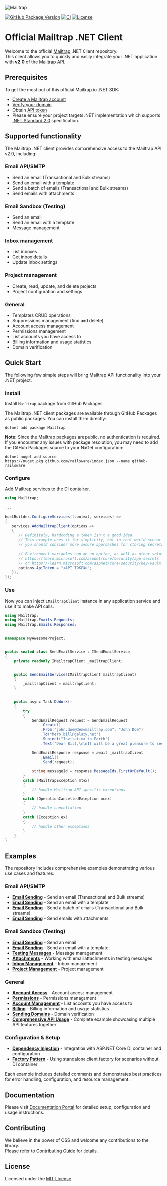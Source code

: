 ![Mailtrap](assets/img/mailtrap-logo.svg)

[![GitHub Package Version](https://img.shields.io/github/v/release/railsware/mailtrap-dotnet?label=GitHub%20Packages)](https://github.com/orgs/railsware/packages/nuget/package/Mailtrap)
[![CI](https://github.com/railsware/mailtrap-dotnet/actions/workflows/build.yml/badge.svg?branch=main)](https://github.com/railsware/mailtrap-dotnet/actions/workflows/build.yml)
[![License](https://img.shields.io/badge/License-MIT-blue.svg)](https://github.com/railsware/mailtrap-dotnet/blob/main/LICENSE.md)

# Official Mailtrap .NET Client
Welcome to the official [Mailtrap](https://mailtrap.io/) .NET Client repository.  
This client allows you to quickly and easily integrate your .NET application with **v2.0** of the [Mailtrap API](https://api-docs.mailtrap.io/docs/mailtrap-api-docs/5tjdeg9545058-mailtrap-api).


## Prerequisites

To get the most out of this official Mailtrap.io .NET SDK:
- [Create a Mailtrap account](https://mailtrap.io/signup)
- [Verify your domain](https://mailtrap.io/sending/domains)
- Obtain [API token](https://mailtrap.io/api-tokens)
- Please ensure your project targets .NET implementation which supports [.NET Standard 2.0](https://dotnet.microsoft.com/platform/dotnet-standard#versions) specification.

## Supported functionality

The Mailtrap .NET client provides comprehensive access to the Mailtrap API v2.0, including:

### Email API/SMTP
- Send an email (Transactional and Bulk streams)
- Send an email with a template
- Send a batch of emails (Transactional and Bulk streams)
- Send emails with attachments

### Email Sandbox (Testing)
- Send an email
- Send an email with a template
- Message management

### Inbox management
- List inboxes
- Get inbox details
- Update inbox settings

### Project management
- Create, read, update, and delete projects
- Project configuration and settings

### General
- Templates CRUD operations
- Suppressions management (find and delete)
- Account access management
- Permissions management
- List accounts you have access to
- Billing information and usage statistics
- Domain verification

## Quick Start
The following few simple steps will bring Mailtrap API functionality into your .NET project.

### Install
Install `Mailtrap` package from GitHub Packages

The Mailtrap .NET client packages are available through GitHub Packages as public packages. You can install them directly:

```console
dotnet add package Mailtrap
```

**Note:** Since the Mailtrap packages are public, no authentication is required. If you encounter any issues with package resolution, you may need to add the GitHub Packages source to your NuGet configuration:

```console
dotnet nuget add source https://nuget.pkg.github.com/railsware/index.json --name github-railsware
```

### Configure
Add Mailtrap services to the DI container.

```csharp
using Mailtrap;
   
...
   
hostBuilder.ConfigureServices((context, services) =>
{
   services.AddMailtrapClient(options =>
   {
      // Definitely, hardcoding a token isn't a good idea.
      // This example uses it for simplicity, but in real-world scenarios
      // you should consider more secure approaches for storing secrets.
         
      // Environment variables can be an option, as well as other solutions:
      // https://learn.microsoft.com/aspnet/core/security/app-secrets
      // or https://learn.microsoft.com/aspnet/core/security/key-vault-configuration
      options.ApiToken = "<API_TOKEN>";
   });
});   
```

### Use
Now you can inject `IMailtrapClient` instance in any application service and use it to make API calls.

```csharp
using Mailtrap;
using Mailtrap.Emails.Requests;
using Mailtrap.Emails.Responses;
   

namespace MyAwesomeProject;


public sealed class SendEmailService : ISendEmailService
{
    private readonly IMailtrapClient _mailtrapClient;


    public SendEmailService(IMailtrapClient mailtrapClient)
    {
        _mailtrapClient = mailtrapClient;
    }


    public async Task DoWork()
    {
        try 
        {
            SendEmailRequest request = SendEmailRequest
                .Create()
                .From("john.doe@demomailtrap.com", "John Doe")
                .To("hero.bill@galaxy.net")
                .Subject("Invitation to Earth")
                .Text("Dear Bill,\n\nIt will be a great pleasure to see you on our blue planet next weekend.\n\nBest regards, John.");

            SendEmailResponse response = await _mailtrapClient
                .Email()
                .Send(request);
                
            string messageId = response.MessageIds.FirstOrDefault();
        }
        catch (MailtrapException mtex)
        {
            // handle Mailtrap API specific exceptions
        }
        catch (OperationCancelledException ocex)
        {
            // handle cancellation
        }
        catch (Exception ex)
        {
            // handle other exceptions
        }   
    }
}
```

## Examples

The repository includes comprehensive examples demonstrating various use cases and features:

### Email API/SMTP
- **[Email Sending](examples/Mailtrap.Example.Email.Send/)** - Send an email (Transactional and Bulk streams)
- **[Email Sending](examples/Mailtrap.Example.Email.Send/)** - Send an email with a template
- **[Email Sending](examples/Mailtrap.Example.Email.Send/)** - Send a batch of emails (Transactional and Bulk streams)
- **[Email Sending](examples/Mailtrap.Example.Email.Send/)** - Send emails with attachments

### Email Sandbox (Testing)
- **[Email Sending](examples/Mailtrap.Example.Email.Send/)** - Send an email
- **[Email Sending](examples/Mailtrap.Example.Email.Send/)** - Send an email with a template
- **[Testing Messages](examples/Mailtrap.Example.TestingMessage/)** - Message management
- **[Attachments](examples/Mailtrap.Example.Attachment/)** - Working with email attachments in testing messages
- **[Inbox Management](examples/Mailtrap.Example.Inbox/)** - Inbox management
- **[Project Management](examples/Mailtrap.Example.Project/)** - Project management

### General
- **[Account Access](examples/Mailtrap.Example.AccountAccess/)** - Account access management
- **[Permissions](examples/Mailtrap.Example.Permissions/)** - Permissions management
- **[Account Management](examples/Mailtrap.Example.Account/)** - List accounts you have access to
- **[Billing](examples/Mailtrap.Example.Billing/)** - Billing information and usage statistics
- **[Sending Domains](examples/Mailtrap.Example.SendingDomain/)** - Domain verification
- **[Comprehensive API Usage](examples/Mailtrap.Example.ApiUsage/)** - Complete example showcasing multiple API features together

### Configuration & Setup
- **[Dependency Injection](examples/Mailtrap.Example.DependencyInjection/)** - Integration with ASP.NET Core DI container and configuration
- **[Factory Pattern](examples/Mailtrap.Example.Factory/)** - Using standalone client factory for scenarios without DI container

Each example includes detailed comments and demonstrates best practices for error handling, configuration, and resource management.

## Documentation
Please visit [Documentation Portal](https://railsware.github.io/mailtrap-dotnet/) for detailed setup, configuration and usage instructions.


## Contributing
We believe in the power of OSS and welcome any contributions to the library.  
Please refer to [Contributing Guide](CONTRIBUTING.md) for details.

## License
Licensed under the [MIT License](LICENSE.md).
